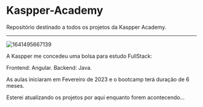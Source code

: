 # Kaspper-Academy
Repositório destinado a todos os projetos da Kaspper Academy.
________________________________________________________________

![1641495667139](https://user-images.githubusercontent.com/110741158/218222530-f475d80a-81ac-43f5-8135-bc8d4f289c86.jpeg)

A Kaspper me concedeu uma bolsa para estudo FullStack:

Frontend: Angular.
Backend: Java.

As aulas iniciaram em Fevereiro de 2023 e o bootcamp terá duração de 6 meses.

Esterei atualizando os projetos por aqui enquanto forem acontecendo...
